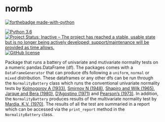 # normb
[![forthebadge made-with-python](http://ForTheBadge.com/images/badges/made-with-python.svg)](https://www.python.org/)

[![Python 3.6](https://img.shields.io/badge/python-3.6-blue.svg)](https://www.python.org/downloads/release/python-360/)
[![Project Status: Inactive – The project has reached a stable, usable state but is no longer being actively developed; support/maintenance will be provided as time allows.](https://www.repostatus.org/badges/latest/inactive.svg)](https://www.repostatus.org/#inactive)
[![GitHub license](https://img.shields.io/github/license/Naereen/StrapDown.js.svg)](https://github.com/Naereen/StrapDown.js/blob/master/LICENSE)

Package that runs a battery of univariate and mutivariate normality tests on a numeric pandas.DataFrame (df). The packages comes with a `DataFrameGenerator` that can produce dfs following a `uniform`, `normal` or `mixed` distribution. These dataframes or any other dfs can be run through the `NormalityBattery` class which runs the conventional univariate normality tests by [Kolmogorov A (1933)](https://ci.nii.ac.jp/naid/10010480527/), [Smirnov N (1948)](https://www.jstor.org/stable/2236278?seq=1#page_scan_tab_contents), [Shapiro and Wilk (1965)](https://www.jstor.org/stable/2333709?seq=1#page_scan_tab_contents), [Jarque and Bera (1980)](https://www.sciencedirect.com/science/article/pii/0165176580900245), [D’Agostino (1971)](https://www.jstor.org/stable/2334522) and [Pearson’s (1973)](https://www.jstor.org/stable/2335012?seq=1#page_scan_tab_contents). In addition, the `NormalityBattery` produces results of the multivariate normality test by [Mardia, K.V. (1970)](https://www.jstor.org/stable/2334770?seq=1#page_scan_tab_contents). The results of all the test are summaried in a report which can be accessed via the `print_report` method in the `NormalityBattery` class. 
